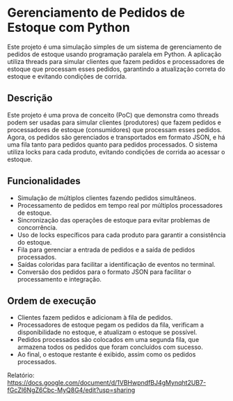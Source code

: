 # Gerenciamento de Pedidos de Estoque com Python

Este projeto é uma simulação simples de um sistema de gerenciamento de pedidos de estoque usando programação paralela em Python. A aplicação utiliza threads para simular clientes que fazem pedidos e processadores de estoque que processam esses pedidos, garantindo a atualização correta do estoque e evitando condições de corrida.

## Descrição

Este projeto é uma prova de conceito (PoC) que demonstra como threads podem ser usadas para simular clientes (produtores) que fazem pedidos e processadores de estoque (consumidores) que processam esses pedidos. Agora, os pedidos são gerenciados e transportados em formato JSON, e há uma fila tanto para pedidos quanto para pedidos processados. O sistema utiliza locks para cada produto, evitando condições de corrida ao acessar o estoque.

## Funcionalidades
- Simulação de múltiplos clientes fazendo pedidos simultâneos.
- Processamento de pedidos em tempo real por múltiplos processadores de estoque.
- Sincronização das operações de estoque para evitar problemas de concorrência.
- Uso de locks específicos para cada produto para garantir a consistência do estoque.
- Fila para gerenciar a entrada de pedidos e a saída de pedidos processados.
- Saídas coloridas para facilitar a identificação de eventos no terminal.
- Conversão dos pedidos para o formato JSON para facilitar o processamento e integração.

## Ordem de execução

- Clientes fazem pedidos e adicionam à fila de pedidos.
- Processadores de estoque pegam os pedidos da fila, verificam a disponibilidade no estoque, e atualizam o estoque se possível.
- Pedidos processados são colocados em uma segunda fila, que armazena todos os pedidos que foram concluídos com sucesso.
- Ao final, o estoque restante é exibido, assim como os pedidos processados.

Relatório: https://docs.google.com/document/d/1VBHwpndfBJ4gMynqht2UB7-fGcZI6NgZ6Cbc-MyQ8G4/edit?usp=sharing 